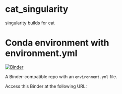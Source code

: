 # cat_singularity
singularity builds for cat
# Conda environment with environment.yml
[![Binder](http://mybinder.org/badge.svg)](http://mybinder.org/v2/dsommer/cat_singularity/master?filepath=index.ipynb)


A Binder-compatible repo with an `environment.yml` file.

Access this Binder at the following URL:

